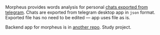 Morpheus provides words analysis for personal [chats exported from telegram](https://telegram.org/blog/export-and-more).
Chats are exported from telegram desktop app in `json` format. Exported file has no need to be edited — app uses file as is.

Backend app for morpheus is in [another repo](https://github.com/kolebayev/morpheus-backend).
Study project.
